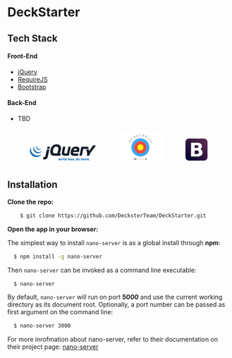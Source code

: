 # DeckStarter


## Tech Stack
#### Front-End
- [jQuery](http://jquery.com)
- [RequireJS](http://requirejs.org)
- [Bootstrap](http://getbootstrap.com)

#### Back-End
- TBD


<p align="center">
<a href="http://jquery.com/"><img alt="jQuery logo" style="padding: 10px;" src="docs/images/logos/jquery.png" title="jQuery"/></a>&nbsp; &nbsp; &nbsp; &nbsp;
<a href="http://requirejs.org/"><img alt="Require.js logo" style="padding: 10px;" src="docs/images/logos/require.png" title="Require.js"/></a>&nbsp; &nbsp; &nbsp; &nbsp;
<a href="http://getbootstrap.com/"><img alt="Bootstrap logo" style="padding: 10px;" src="docs/images/logos/bootstrap.png" title="Bootstrap"/></a>
</p>



## Installation

**Clone the repo:**

```bash
	$ git clone https://github.com/DecksterTeam/DeckStarter.git
```

**Open the app in your browser:**

The simplest way to install `nano-server` is as a global install through **npm**:

```bash
  $ npm install -g nano-server
```

Then `nano-server` can be invoked as a command line executable:

```bash
  $ nano-server
```

By default, `nano-server` will run on port **5000** and use the current working directory as its document root. Optionally, a port number can be passed as first argument on the command line:

```bash
  $ nano-server 3000
```

For more inrofmation about nano-server, refer to their documentation on their project page: [nano-server](https://github.com/tsherif/nano-server)
